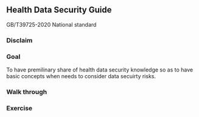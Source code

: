 ## Health Data Security Guide
GB/T39725-2020 National standard


### Disclaim


### Goal
To have premilinary share of health data security knowledge so as to have basic concepts when needs to consider data secuirty risks.


### Walk through
<div id="pdf-container"></div>


### Exercise

